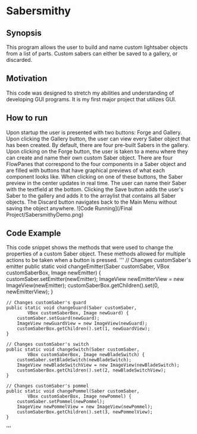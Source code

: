 # Sabersmithy

## Synopsis
This program allows the user to build and name custom lightsaber objects from a list of parts. Custom sabers can either be saved to a gallery, or discarded.

## Motivation
This code was designed to stretch my abilities and understanding of developing GUI programs. It is my first major project that utilizes GUI.

## How to run
Upon startup the user is presented with two buttons: Forge and Gallery. Upon clicking the Gallery button, the user can view every Saber object that has been created. By default, there are four pre-built Sabers in the gallery. Upon clicking on the Forge button, the user is taken to a menu where they can create and name their own custom Saber object. There are four FlowPanes that correspond to the four components in a Saber object and are filled with buttons that have graphical previews of what each component looks like. When clicking on one of these buttons, the Saber preview in the center updates in real time. The user can name their Saber with the textfield at the bottom. Clicking the Save button adds the user's Saber to the gallery and adds it to the arraylist that contains all Saber objects. The Discard button navigates back to the Main Menu without saving the object anywhere.
![Code Running](/Final Project/SabersmithyDemo.png)

## Code Example
This code snippet shows the methods that were used to change the properties of a custom Saber object. These methods allowed for multiple actions to be taken when a button is pressed.
'''
// Changes customSaber's emitter
	public static void changeEmitter(Saber customSaber, 
			VBox customSaberBox, Image newEmitter) {
		customSaber.setEmitter(newEmitter);
		ImageView newEmitterView = new ImageView(newEmitter);
		customSaberBox.getChildren().set(0, newEmitterView);
	}
	
	// Changes customSaber's guard
	public static void changeGuard(Saber customSaber, 
			VBox customSaberBox, Image newGuard) {
		customSaber.setGuard(newGuard);
		ImageView newGuardView = new ImageView(newGuard);
		customSaberBox.getChildren().set(1, newGuardView);
	}
	
	// Changes customSaber's switch
	public static void changeSwitch(Saber customSaber, 
			VBox customSaberBox, Image newBladeSwitch) {
		customSaber.setBladeSwitch(newBladeSwitch);
		ImageView newBladeSwitchView = new ImageView(newBladeSwitch);
		customSaberBox.getChildren().set(2, newBladeSwitchView);
	}
	
	// Changes customSaber's pommel
	public static void changePommel(Saber customSaber, 
			VBox customSaberBox, Image newPommel) {
		customSaber.setPommel(newPommel);
		ImageView newPommelView = new ImageView(newPommel);
		customSaberBox.getChildren().set(3, newPommelView);
	}
'''
